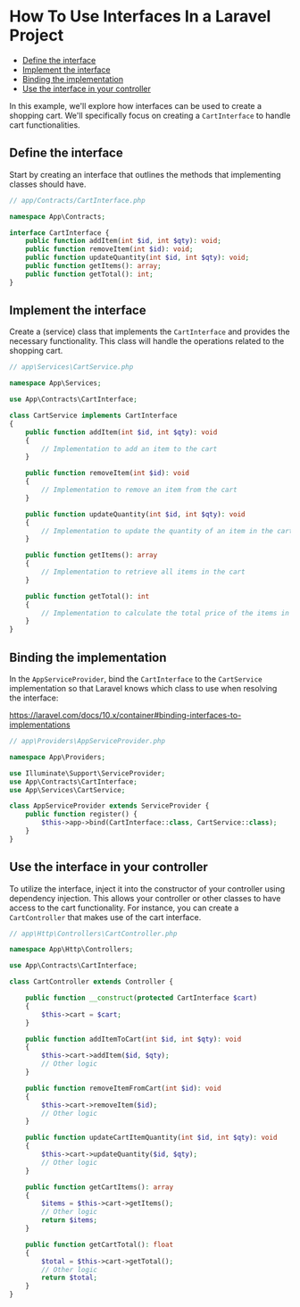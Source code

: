 # How To Use Interfaces In a Laravel Project

<!-- TOC -->

- [Define the interface](#define-the-interface)
- [Implement the interface](#implement-the-interface)
- [Binding the implementation](#binding-the-implementation)
- [Use the interface in your controller](#use-the-interface-in-your-controller)

<!-- /TOC -->

In this example, we'll explore how interfaces can be used to create a shopping cart. We'll
specifically focus on creating a `CartInterface` to handle cart functionalities.

<a id="markdown-define-the-interface" name="define-the-interface"></a>

## Define the interface

Start by creating an interface that outlines the methods that implementing classes should have.
```php
// app/Contracts/CartInterface.php

namespace App\Contracts;

interface CartInterface {
    public function addItem(int $id, int $qty): void;
    public function removeItem(int $id): void;
    public function updateQuantity(int $id, int $qty): void;
    public function getItems(): array;
    public function getTotal(): int;
}
```

<a id="markdown-implement-the-interface" name="implement-the-interface"></a>

## Implement the interface

Create a (service) class that implements the `CartInterface` and provides the necessary functionality. This
class will handle the operations related to the shopping cart.

```php
// app\Services\CartService.php

namespace App\Services;

use App\Contracts\CartInterface;

class CartService implements CartInterface
{
    public function addItem(int $id, int $qty): void
    {
        // Implementation to add an item to the cart
    }

    public function removeItem(int $id): void
    {
        // Implementation to remove an item from the cart
    }

    public function updateQuantity(int $id, int $qty): void
    {
        // Implementation to update the quantity of an item in the cart
    }

    public function getItems(): array
    {
        // Implementation to retrieve all items in the cart
    }

    public function getTotal(): int
    {
        // Implementation to calculate the total price of the items in the cart
    }
}

```

<a id="markdown-binding-the-implementation" name="binding-the-implementation"></a>

## Binding the implementation

In the `AppServiceProvider`, bind the `CartInterface` to the `CartService` implementation so that
Laravel knows which class to use when resolving the interface:

https://laravel.com/docs/10.x/container#binding-interfaces-to-implementations

```php
// app\Providers\AppServiceProvider.php

namespace App\Providers;

use Illuminate\Support\ServiceProvider;
use App\Contracts\CartInterface;
use App\Services\CartService;

class AppServiceProvider extends ServiceProvider {
    public function register() {
        $this->app->bind(CartInterface::class, CartService::class);
    }
}
```

<a id="markdown-use-the-interface-in-your-controller" name="use-the-interface-in-your-controller"></a>

## Use the interface in your controller

To utilize the interface, inject it into the constructor of your controller using dependency
injection. This allows your controller or other classes to have access to the cart functionality.
For instance, you can create a `CartController` that makes use of the cart interface.

```php
// app\Http\Controllers\CartController.php

namespace App\Http\Controllers;

use App\Contracts\CartInterface;

class CartController extends Controller {

    public function __construct(protected CartInterface $cart)
    {
        $this->cart = $cart;
    }

    public function addItemToCart(int $id, int $qty): void
    {
        $this->cart->addItem($id, $qty);
        // Other logic
    }

    public function removeItemFromCart(int $id): void
    {
        $this->cart->removeItem($id);
        // Other logic
    }

    public function updateCartItemQuantity(int $id, int $qty): void
    {
        $this->cart->updateQuantity($id, $qty);
        // Other logic
    }

    public function getCartItems(): array
    {
        $items = $this->cart->getItems();
        // Other logic
        return $items;
    }

    public function getCartTotal(): float
    {
        $total = $this->cart->getTotal();
        // Other logic
        return $total;
    }
}
```
